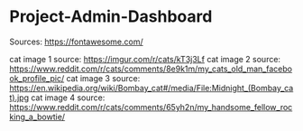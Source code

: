 # Project-Admin-Dashboard

Sources:
https://fontawesome.com/

cat image 1 source: https://imgur.com/r/cats/kT3j3Lf
cat image 2 source: https://www.reddit.com/r/cats/comments/8e9k1m/my_cats_old_man_facebook_profile_pic/
cat image 3 source: https://en.wikipedia.org/wiki/Bombay_cat#/media/File:Midnight_(Bombay_cat).jpg
cat image 4 source: https://www.reddit.com/r/cats/comments/65yh2n/my_handsome_fellow_rocking_a_bowtie/
